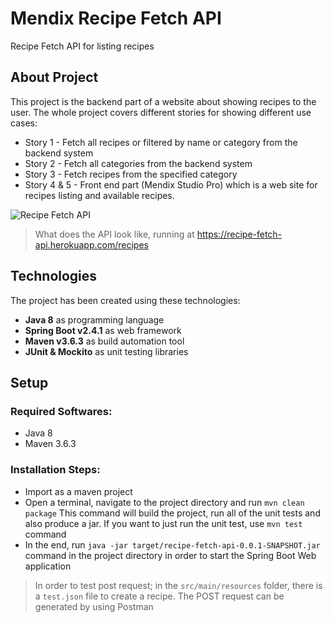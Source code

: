 # Mendix Recipe Fetch API

Recipe Fetch API for listing recipes

## About Project

This project is the backend part of a website about showing recipes to the user. The whole project covers different stories for showing different use cases:

* Story 1 - Fetch all recipes or filtered by name or category from the backend system
* Story 2 - Fetch all categories from the backend system
* Story 3 - Fetch recipes from the specified category
* Story 4 & 5 - Front end part (Mendix Studio Pro) which is a web site for recipes listing and available recipes.

 ![Recipe Fetch API](https://i.ibb.co/h8FXKRb/Screen-Shot-2021-01-13-at-17-27-24.png)

 > What does the API look like, running at https://recipe-fetch-api.herokuapp.com/recipes

## Technologies

The project has been created using these technologies:

* **Java 8** as programming language 
* **Spring Boot v2.4.1** as web framework
* **Maven v3.6.3** as build automation tool
* **JUnit & Mockito** as unit testing libraries

## Setup

### Required Softwares:

* Java 8
* Maven 3.6.3

### Installation Steps:

* Import as a maven project
* Open a terminal, navigate to the project directory and run `mvn clean package` This command will build the project, run all of the unit tests and also produce a jar. If you want to just run the unit test, use `mvn test` command
* In the end, run `java -jar target/recipe-fetch-api-0.0.1-SNAPSHOT.jar` command in the project directory in order to start the Spring Boot Web application

> In order to test post request; in the `src/main/resources` folder, there is a `test.json` file to create a recipe. The POST request can be generated by using Postman

